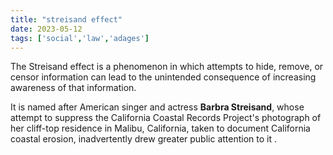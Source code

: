 ```yaml
---
title: "streisand effect"
date: 2023-05-12
tags: ['social','law','adages']
---
```


The Streisand effect is a phenomenon in which attempts to hide, remove, or censor information can lead to the unintended consequence of increasing awareness of that information.      

It is named after American singer and actress **Barbra Streisand**, whose attempt to suppress the California Coastal Records Project's photograph of her cliff-top residence in Malibu, California, taken to document California coastal erosion, inadvertently drew greater public attention to it .

